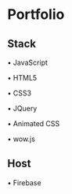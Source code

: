 # Portfolio

## Stack

• JavaScript

• HTML5

• CSS3

• JQuery

• Animated CSS

• wow.js

## Host

• Firebase
